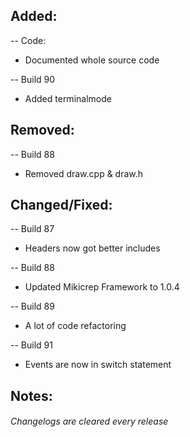 ## Added:
-- Code:
- Documented whole source code

-- Build 90
- Added terminalmode

## Removed:
-- Build 88
- Removed draw.cpp & draw.h

## Changed/Fixed:
-- Build 87
- Headers now got better includes

-- Build 88
- Updated Mikicrep Framework to 1.0.4

-- Build 89
- A lot of code refactoring

-- Build 91
- Events are now in switch statement

## Notes:


###### Changelogs are cleared every release